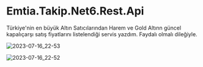 # Emtia.Takip.Net6.Rest.Api

Türkiye'nin en büyük Altın Satıcılarından Harem ve Gold Altınn güncel kapalıçarşı satış fiyatlarını listelendiği servis yazdım.
Faydalı olmalı dileğiyle.


![2023-07-16_22-53](https://github.com/mesutde/Emtia.Takip.Net6.Rest.Api/assets/16664425/75e6842d-7b4c-4a18-bd42-fe8a8745662a)

![2023-07-16_22-52](https://github.com/mesutde/Emtia.Takip.Net6.Rest.Api/assets/16664425/4f8178f2-c775-4941-96a7-5453420824e4)


